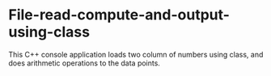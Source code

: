 # File-read-compute-and-output-using-class
This C++ console application loads two column of numbers using class, and does arithmetic operations to the data points. 
